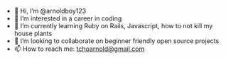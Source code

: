 - 👋 Hi, I’m @arnoldboy123
- 👀 I’m interested in a career in coding
- 🌱 I’m currently learning Ruby on Rails, Javascript, how to not kill my house plants
- 💞️ I’m looking to collaborate on beginner friendly open source projects
- 📫 How to reach me: tchoarnold@gmail.com

<!---
arnoldboy123/arnoldboy123 is a ✨ special ✨ repository because its `README.md` (this file) appears on your GitHub profile.
You can click the Preview link to take a look at your changes.
--->

